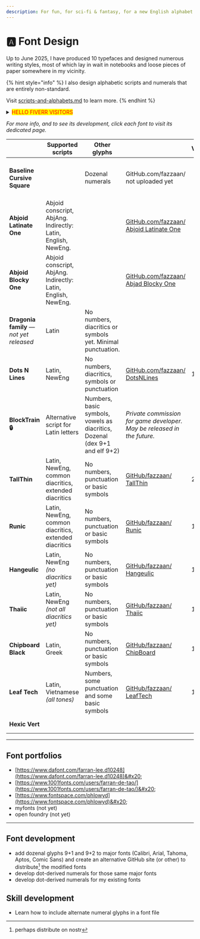 ```yaml
---
description: For fun, for sci-fi & fantasy, for a new English alphabet.
---
```


# 🅰️ Font Design

Up to June 2025, I have produced 10 typefaces and designed numerous writing styles, most of which lay in wait in notebooks and loose pieces of paper somewhere in my vicinity.

{% hint style="info" %}
I also design alphabetic scripts and numerals that are entirely non-standard.&#x20;

Visit [scripts-and-alphabets.md](../scripts-and-alphabets.md "mention") to learn more.
{% endhint %}

<details>

<summary><mark style="color:red;">HELLO FIVERR VISITORS</mark></summary>

{% hint style="danger" %}
### HELLO FIVERR VISITORS!!! <a href="#hello-fiverr-visitors" id="hello-fiverr-visitors"></a>

### If you've arrived at this page from Fiverr, please consider this important information:

## Fiverr is an Israeli company, and the profits they make from our business-making on their website are therefore supporting the continued existence of their genocidal, apartheid colonial state.

## As part of the BDS initiative, I would like to not do business that supports their economy.

## If you prefer to not support entities such as this, please [email me](mailto:fuzzle6+gitbook@gmail.com) and we can take our business out of their platform.

### As always, it should be noted that I bear no ill-will towards Jews, and that the problem here is solely regarding colonialism, Zionism, apartheid, discriminatory murder and attempted genocide / territorial eviction.

I would prefer to not use Fiverr at all, but had my first clients on there before realising that it is an Israeli company. Now I have some reviews and a portfolio of projects, so it is my only lead generating platform.

You may be waiting for the ICJ to declare that they are committing a genocide. **I prefer to recognise that they are attempting a genocide and to prevent it before it reaches the definition requirements.**
{% endhint %}

</details>

_For more info, and to see its development, click each font to visit its dedicated page._

<table data-card-size="large" data-view="cards" data-full-width="false"><thead><tr><th></th><th>Supported scripts</th><th>Other glyphs</th><th></th><th data-hidden>Version</th><th data-hidden>Latest release</th><th data-hidden></th><th data-hidden></th><th data-hidden>Inception</th><th data-hidden data-card-cover data-type="image">Image</th><th data-hidden data-card-target data-type="content-ref">Portfolio page</th></tr></thead><tbody><tr><td><h4><strong>Baseline Cursive Square</strong></h4></td><td></td><td>Dozenal numerals</td><td>GitHub.com/fazzaan/ not uploaded yet</td><td></td><td></td><td></td><td></td><td></td><td><a href="../../.gitbook/assets/Baseline Cursive Square - alphabet strings.png">Baseline Cursive Square - alphabet strings.png</a></td><td><a href="baseline-cursive-square.md">baseline-cursive-square.md</a></td></tr><tr><td><strong>Abjoid Latinate One</strong></td><td>Abjoid conscript, AbjAng. Indirectly: Latin, English, NewEng.</td><td></td><td><a href="https://github.com/fazzaan/font-abjoid-latinate-one">GitHub.com/fazzaan/ Abjoid Latinate One</a> </td><td></td><td></td><td></td><td></td><td></td><td><a href="../../.gitbook/assets/Abjoid Latinate One shrek quote.png">Abjoid Latinate One shrek quote.png</a></td><td><a href="abjoid-latinate-one.md">abjoid-latinate-one.md</a></td></tr><tr><td><strong>Abjoid Blocky One</strong></td><td>Abjoid conscript, AbjAng. Indirectly: Latin, English, NewEng.</td><td></td><td><a href="https://github.com/fazzaan/font-abjad-blocky-one">GitHub.com/fazzaan/ Abjad Blocky One</a> </td><td></td><td></td><td></td><td></td><td></td><td><a href="../../.gitbook/assets/Abjad Blocky One shrek quote.png">Abjad Blocky One shrek quote.png</a></td><td><a href="abjoid-blocky-one.md">abjoid-blocky-one.md</a></td></tr><tr><td><strong>Dragonia family</strong> <em>— not yet released</em></td><td>Latin</td><td>No numbers, diacritics or symbols yet. Minimal punctuation.</td><td></td><td></td><td></td><td></td><td></td><td></td><td></td><td><a href="dragonia.md">dragonia.md</a></td></tr><tr><td><strong>Dots N Lines</strong></td><td>Latin, NewEng</td><td>No numbers, diacritics, symbols or punctuation</td><td><a href="https://github.com/fazzaan/font-dotsnlines">GitHub.com/fazzaan/ DotsNLines</a> </td><td>1.11</td><td>12 March 2025</td><td>Bēhance link</td><td>Font sites</td><td>10 March 2025</td><td><a href="../../.gitbook/assets/Screenshot Windows Font Settings inverted.png">Screenshot Windows Font Settings inverted.png</a></td><td><a href="dots-n-lines.md">dots-n-lines.md</a></td></tr><tr><td><strong>BlockTrain 🔒</strong></td><td>Alternative script for Latin letters</td><td>Numbers, basic symbols, vowels as diacritics, Dozenal (dex 9+1 and elf 9+2)</td><td><em>Private commission for game developer. May be released in the future.</em></td><td></td><td></td><td>Bēhance link</td><td>Font sites</td><td>March 2025</td><td><a href="../../.gitbook/assets/image_2025-03-24_163852377.png">image_2025-03-24_163852377.png</a></td><td><a href="blocktrain.md">blocktrain.md</a></td></tr><tr><td><strong>TallThin</strong></td><td>Latin, NewEng, common diacritics, extended diacritics</td><td>No numbers, punctuation or basic symbols</td><td><a href="https://github.com/fazzaan/font-tallthin">GitHub/fazzaan/ TallThin</a></td><td>2.001</td><td>30th Oct 2024</td><td><em>Bēhance link</em></td><td>Font sites</td><td>October 2024</td><td><a href="../../.gitbook/assets/TallThin Font Cover landscape.svg">TallThin Font Cover landscape.svg</a></td><td><a href="tallthin.md">tallthin.md</a></td></tr><tr><td><strong>Runic</strong></td><td>Latin, NewEng, common diacritics, extended diacritics</td><td>No numbers, punctuation or basic symbols</td><td><a href="https://github.com/fazzaan/font-runic">GitHub/fazzaan/ Runic</a></td><td>1.003</td><td>5th Oct 2024</td><td><em>Bēhance link</em></td><td><em>Font sites</em></td><td>October 2024</td><td><a href="../../.gitbook/assets/Runic Font Cover landscape.svg">Runic Font Cover landscape.svg</a></td><td><a href="runic.md">runic.md</a></td></tr><tr><td><strong>Hangeulic</strong></td><td>Latin, NewEng <em>(no diacritics yet)</em></td><td>No numbers, punctuation or basic symbols</td><td><a href="https://github.com/fazzaan/font-hangeulic">GitHub/fazzaan/ Hangeulic</a></td><td>1.005</td><td>24th May 2024</td><td>Behance</td><td>Font sites</td><td>May 2024</td><td><a href="../../.gitbook/assets/Hangeulic Font Cover landscape.svg">Hangeulic Font Cover landscape.svg</a></td><td><a href="hangeulic.md">hangeulic.md</a></td></tr><tr><td><strong>Thaiic</strong></td><td>Latin, NewEng <em>(not all diacritics yet)</em></td><td>No numbers, punctuation or basic symbols</td><td><a href="https://github.com/fazzaan/font-thaiic">GitHub/fazzaan/ Thaiic</a></td><td>1.003</td><td>5th Oct 2024</td><td>behance</td><td>font sites</td><td>May 2024</td><td><a href="../../.gitbook/assets/Thaiic Font Cover landscape.svg">Thaiic Font Cover landscape.svg</a></td><td><a href="thaiic.md">thaiic.md</a></td></tr><tr><td><strong>Chipboard Black</strong></td><td>Latin, Greek</td><td>No numbers, punctuation or basic symbols</td><td><a href="https://github.com/fazzaan/font-chipboard">GitHub/fazzaan/ ChipBoard</a></td><td>1.100</td><td>16th Jul 2021</td><td>Behance</td><td>font sites</td><td>July 2021</td><td><a href="../../.gitbook/assets/Chipboard Black Font Cover landscape.svg">Chipboard Black Font Cover landscape.svg</a></td><td><a href="chipboard-black.md">chipboard-black.md</a></td></tr><tr><td><strong>Leaf Tech</strong></td><td>Latin, Vietnamese <em>(all tones)</em></td><td>Numbers, some punctuation and some basic symbols</td><td><a href="https://github.com/fazzaan/font-leaftech">GitHub/fazzaan/ LeafTech</a></td><td>1.371</td><td>28th Jul 2021</td><td>behance</td><td>font sites</td><td>March 2021</td><td><a href="../../.gitbook/assets/Leaf Tech Font Cover landscape.svg">Leaf Tech Font Cover landscape.svg</a></td><td><a href="leaf-tech.md">leaf-tech.md</a></td></tr><tr><td><strong>Hexic Vert</strong></td><td></td><td></td><td></td><td></td><td></td><td></td><td></td><td></td><td></td><td><a href="hexic-vert.md">hexic-vert.md</a></td></tr></tbody></table>

***

## Font portfolios

* [https://www.dafont.com/farran-lee.d10248](https://www.dafont.com/farran-lee.d10248)&#x20;
* [https://www.1001fonts.com/users/farran-de-tao/](https://www.1001fonts.com/users/farran-de-tao/)&#x20;
* [https://www.fontspace.com/phlowyd](https://www.fontspace.com/phlowyd)&#x20;
* myfonts (not yet)&#x20;
* open foundry (not yet)&#x20;



***

## Font development

* add dozenal glyphs 9+1 and 9+2 to major fonts (Calibri, Arial, Tahoma, Aptos, Comic Sans) and create an alternative GitHub site (or other) to distribute[^1] the modified fonts
* develop dot-derived numerals for those same major fonts
* develop dot-derived numerals for my existing fonts

## Skill development

* Learn how to include alternate numeral glyphs in a font file

[^1]: perhaps distribute on nostr
